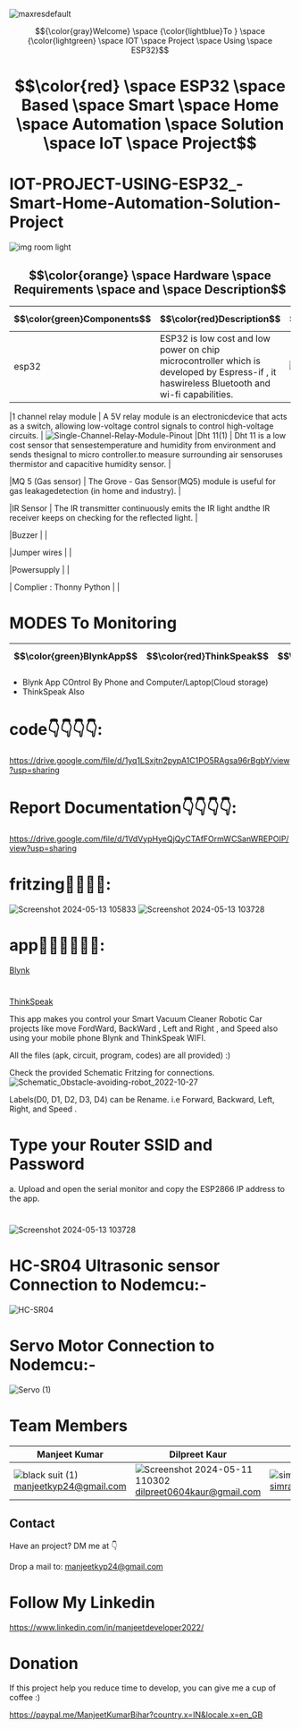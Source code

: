 
![maxresdefault](https://github.com/manjeetdeveloper/IOT-PROJECT-USING-ESP32_-Smart-Home-Automation-Solution-Project-/assets/98460132/36e8cdd9-4af3-472b-9c0a-5d81c054f08b)


$${\color{gray}Welcome} \space {\color{lightblue}To } \space {\color{lightgreen} \space IOT  \space Project \space Using  \space  ESP32}$$

# $$\color{red} \space ESP32 \space Based  \space Smart \space Home  \space Automation \space Solution  \space  IoT  \space Project$$ 

# IOT-PROJECT-USING-ESP32_-Smart-Home-Automation-Solution-Project

![img room light](https://github.com/manjeetdeveloper/IOT-PROJECT-USING-ESP32_-Smart-Home-Automation-Solution-Project-/assets/98460132/bf00fcbf-eda8-4d36-91b3-afa06ee45186)


## $$\color{orange} \space Hardware  \space Requirements  \space and  \space Description$$

 
| $$\color{green}Components$$ | $$\color{red}Description$$ | $$\color{red}Image$$ |
| --- | --- |--- |
|esp32  | ESP32 is low cost and low power on chip microcontroller which is developed by Espress-if , it haswireless Bluetooth and wi-fi capabilities. | ![esp32](https://github.com/manjeetdeveloper/IOT-PROJECT-USING-ESP32_-Smart-Home-Automation-Solution-Project-/assets/98460132/0bf2ad43-fed4-479e-8015-4bd374fe1d1a)

|1 channel relay module  |  A 5V relay module is an electronicdevice that acts as a switch, allowing low-voltage control signals to control high-voltage circuits. | ![Single-Channel-Relay-Module-Pinout](https://github.com/manjeetdeveloper/IOT-PROJECT-USING-ESP32_-Smart-Home-Automation-Solution-Project-/assets/98460132/9e6bb0a4-8fef-4fb9-88e8-3501c41e5e0a)
|Dht 11(1) |   Dht 11 is a low cost sensor that sensestemperature and humidity from environment and sends thesignal to micro controller.to measure surrounding air sensoruses thermistor and capacitive humidity sensor.   |

|MQ 5 (Gas sensor) |  The Grove - Gas Sensor(MQ5) module is useful for gas leakagedetection (in home and industry).  |

|IR Sensor   | The IR transmitter continuously emits the IR light andthe IR receiver keeps on checking for the reflected light.  |

|Buzzer   |    |

|Jumper wires |     |

|Powersupply |  |

| Complier : Thonny Python |   |

#  MODES To Monitoring 

| $$\color{green}BlynkApp$$ | $$\color{red}ThinkSpeak$$ | $$\color{red}Switch$$ |
| --- | --- | --- |


 
  - Blynk App COntrol By Phone and Computer/Laptop(Cloud storage)
  - ThinkSpeak Also




# code👇👇👇👇: 
https://drive.google.com/file/d/1yq1LSxjtn2pypA1C1PO5RAgsa96rBgbY/view?usp=sharing

# Report Documentation👇👇👇👇: 
https://drive.google.com/file/d/1VdVypHyeQjQyCTAfFOrmWCSanWREPOIP/view?usp=sharing


# fritzing🔑🔑🔑🔑:
![Screenshot 2024-05-13 105833](https://github.com/manjeetdeveloper/IOT-PROJECT-USING-ESP32_SMART-HOME-AUTOMATION-/assets/98460132/afd1be4a-2cf6-4826-a896-5a370bccdc3f)
![Screenshot 2024-05-13 103728](https://github.com/manjeetdeveloper/IOT-PROJECT-USING-ESP32_SMART-HOME-AUTOMATION-/assets/98460132/89c7e0e0-87f1-450d-a120-3bafd570c352)




# app🙋‍♂️🙋‍♂️🙋‍♂️:

[Blynk](https://blynk.io/)
#
[ThinkSpeak](https://thingspeak.com/)




This app makes you control your Smart Vacuum Cleaner Robotic Car projects like move FordWard, BackWard , Left and Right , and Speed also using your mobile phone Blynk and ThinkSpeak WIFI.

All the files (apk, circuit, program, codes) are all provided) :)


Check the provided Schematic Fritzing for connections. 
![Schematic_Obstacle-avoiding-robot_2022-10-27](https://github.com/manjeetdeveloper/IOT-PROJECT-USING-ESP32_SMART-HOME-AUTOMATION-/assets/98460132/9d2ef7d3-fd41-4fbf-8861-de5973e93e69)



Labels(D0, D1, D2, D3, D4) can be Rename. i.e Forward, Backward, Left, Right, and Speed .






# Type your Router SSID and Password
a. Upload and open the serial monitor and copy the ESP2866 IP address to the app.


#
![Screenshot 2024-05-13 103728](https://github.com/manjeetdeveloper/IOT-PROJECT-USING-ESP32_SMART-HOME-AUTOMATION-/assets/98460132/0b356e35-7bd5-4699-a31d-f8adb8f46ef9)


# HC-SR04 Ultrasonic sensor Connection to Nodemcu:-
![HC-SR04](https://github.com/manjeetdeveloper/IOT-PROJECT-USING-ESP32_SMART-HOME-AUTOMATION-/assets/98460132/417f4e32-710a-4c9a-9ba9-ed1a1785dd96)

# Servo Motor Connection to Nodemcu:-
![Servo (1)](https://github.com/manjeetdeveloper/IOT-PROJECT-USING-ESP32_SMART-HOME-AUTOMATION-/assets/98460132/50c7c784-a2f2-4550-941f-7db673c5bba3)



# Team Members

|  Manjeet Kumar |  Dilpreet Kaur | Simran |
| --- | --- | ---| 
| ![black suit (1)](https://github.com/manjeetdeveloper/IOT-PROJECT-USING-ESP32_SMART-HOME-AUTOMATION-/assets/98460132/56d9e320-9f40-4881-b2cd-87581ddc4853) manjeetkyp24@gmail.com| ![Screenshot 2024-05-11 110302](https://github.com/manjeetdeveloper/IOT-PROJECT-USING-ESP32_SMART-HOME-AUTOMATION-/assets/98460132/cc46031b-1a53-43b9-a443-8818b3bef9d9)dilpreet0604kaur@gmail.com| ![sim](https://github.com/manjeetdeveloper/IOT-PROJECT-USING-ESP32_SMART-HOME-AUTOMATION-/assets/98460132/90d9dcd4-b5cb-469e-8ec9-071cc544558c)simran1112002@gmail.com





## Contact
Have an project? DM me at 👇

Drop a mail to: manjeetkyp24@gmail.com
# Follow My Linkedin  
https://www.linkedin.com/in/manjeetdeveloper2022/

# Donation
If this project help you reduce time to develop, you can give me a cup of coffee :) 

https://paypal.me/ManjeetKumarBihar?country.x=IN&locale.x=en_GB

